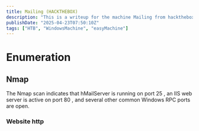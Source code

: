 ```yaml
---
title: Mailing (HACKTHEBOX)
description: "This is a writeup for the machine Mailing from hackthebox, which is a Windows machine with difficulty easy." 
publishDate: "2025-04-23T07:50:10Z"
tags: ["HTB", "WindowsMachine", "easyMachine"]
---
```


# Enumeration
## Nmap


The Nmap scan indicates that hMailServer is running on port 25 , an IIS web server is active on port 80 , and several other common Windows RPC ports are open.

### Website http

